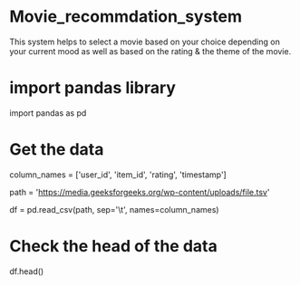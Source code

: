 # Movie_recommdation_system
This system helps to select a movie based on your choice depending on your current mood as well as based on the rating &amp; the theme of the movie.
# import pandas library
import pandas as pd

# Get the data
column_names = ['user_id', 'item_id', 'rating', 'timestamp'] 

path = 'https://media.geeksforgeeks.org/wp-content/uploads/file.tsv'

df = pd.read_csv(path, sep='\t', names=column_names)

# Check the head of the data
df.head()
